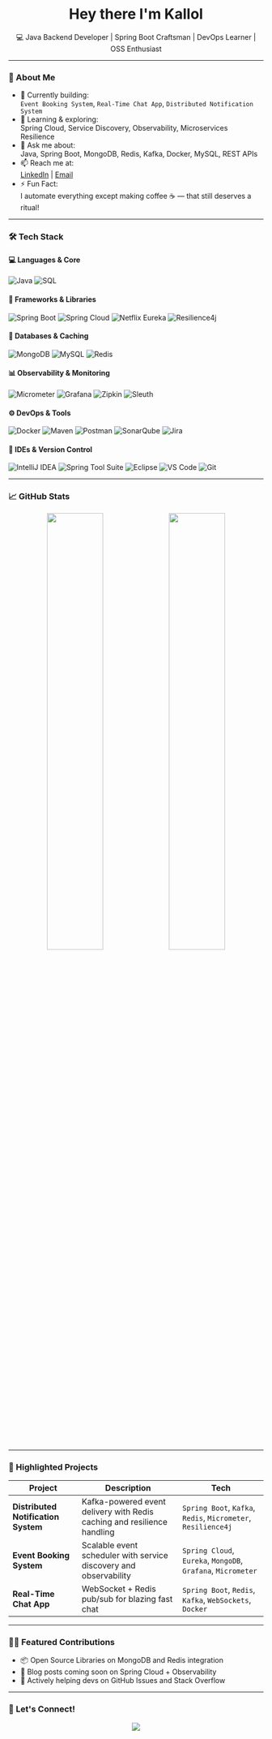 <h1 align="center">Hey there I'm Kallol </h1>

<p align="center">
  💻 Java Backend Developer | Spring Boot Craftsman | DevOps Learner | OSS Enthusiast
</p>

---

### 🌱 About Me

- 🔭 Currently building:  
  `Event Booking System`, `Real-Time Chat App`, `Distributed Notification System`  
- 🌱 Learning & exploring:  
  Spring Cloud, Service Discovery, Observability, Microservices Resilience  
- 💬 Ask me about:  
  Java, Spring Boot, MongoDB, Redis, Kafka, Docker, MySQL, REST APIs  
- 📫 Reach me at:  
  [LinkedIn](https://linkedin.com/in/yourprofile) | [Email](mailto:youremail@example.com)  
- ⚡ Fun Fact:  
  I automate everything except making coffee ☕ — that still deserves a ritual!

---
### 🛠️ Tech Stack

#### 💻 Languages & Core  
![Java](https://img.shields.io/badge/Java-%23ED8B00.svg?style=for-the-badge&logo=java&logoColor=white)
![SQL](https://img.shields.io/badge/SQL-4479A1?style=for-the-badge&logo=mysql&logoColor=white)

#### 🚀 Frameworks & Libraries  
![Spring Boot](https://img.shields.io/badge/SpringBoot-6DB33F?style=for-the-badge&logo=springboot&logoColor=white)
![Spring Cloud](https://img.shields.io/badge/SpringCloud-6DB33F?style=for-the-badge&logo=spring&logoColor=white)
![Netflix Eureka](https://img.shields.io/badge/Eureka-FFCA28?style=for-the-badge&logo=netflix&logoColor=black)
![Resilience4j](https://img.shields.io/badge/Resilience4j-0A0A0A?style=for-the-badge&logoColor=white)

#### 💾 Databases & Caching  
![MongoDB](https://img.shields.io/badge/MongoDB-4EA94B?style=for-the-badge&logo=mongodb&logoColor=white)
![MySQL](https://img.shields.io/badge/MySQL-005C84?style=for-the-badge&logo=mysql&logoColor=white)
![Redis](https://img.shields.io/badge/Redis-D9281A?style=for-the-badge&logo=redis&logoColor=white)

#### 📊 Observability & Monitoring  
![Micrometer](https://img.shields.io/badge/Micrometer-008080?style=for-the-badge&logo=micrometer&logoColor=white)
![Grafana](https://img.shields.io/badge/Grafana-F46800?style=for-the-badge&logo=grafana&logoColor=white)
![Zipkin](https://img.shields.io/badge/Zipkin-000000?style=for-the-badge&logo=apache&logoColor=white)
![Sleuth](https://img.shields.io/badge/Spring%20Cloud%20Sleuth-6DB33F?style=for-the-badge&logo=spring&logoColor=white)

#### ⚙️ DevOps & Tools  
![Docker](https://img.shields.io/badge/Docker-2496ED?style=for-the-badge&logo=docker&logoColor=white)
![Maven](https://img.shields.io/badge/Maven-C71A36?style=for-the-badge&logo=apachemaven&logoColor=white)
![Postman](https://img.shields.io/badge/Postman-FF6C37?style=for-the-badge&logo=postman&logoColor=white)
![SonarQube](https://img.shields.io/badge/SonarQube-4E9BCD?style=for-the-badge&logo=sonarqube&logoColor=white)
![Jira](https://img.shields.io/badge/Jira-0052CC?style=for-the-badge&logo=jira&logoColor=white)

#### 🧠 IDEs & Version Control  
![IntelliJ IDEA](https://img.shields.io/badge/IntelliJIDEA-000000?style=for-the-badge&logo=intellijidea&logoColor=white)
![Spring Tool Suite](https://img.shields.io/badge/Spring%20STS-6DB33F?style=for-the-badge&logo=spring&logoColor=white)
![Eclipse](https://img.shields.io/badge/Eclipse-2C2255?style=for-the-badge&logo=eclipse&logoColor=white)
![VS Code](https://img.shields.io/badge/VSCode-007ACC?style=for-the-badge&logo=visualstudiocode&logoColor=white)
![Git](https://img.shields.io/badge/Git-F05032?style=for-the-badge&logo=git&logoColor=white)




---

### 📈 GitHub Stats

<p align="center">
  <img width="47%" src="https://github-readme-stats.vercel.app/api?username=yourusername&show_icons=true&theme=tokyonight" />
  <img width="47%" src="https://github-readme-streak-stats.herokuapp.com/?user=yourusername&theme=tokyonight"/>
</p>

---

### 🚀 Highlighted Projects

| Project | Description | Tech |
|--------|-------------|------|
| **Distributed Notification System** | Kafka-powered event delivery with Redis caching and resilience handling | `Spring Boot`, `Kafka`, `Redis`, `Micrometer`, `Resilience4j` |
| **Event Booking System** | Scalable event scheduler with service discovery and observability | `Spring Cloud`, `Eureka`, `MongoDB`, `Grafana`, `Micrometer` |
| **Real-Time Chat App** | WebSocket + Redis pub/sub for blazing fast chat | `Spring Boot`, `Redis`, `Kafka`, `WebSockets`, `Docker` |

---

### 🧑‍💻 Featured Contributions

- 📦 Open Source Libraries on MongoDB and Redis integration
- 📘 Blog posts coming soon on Spring Cloud + Observability
- 💬 Actively helping devs on GitHub Issues and Stack Overflow

---

### 📢 Let's Connect!

<p align="center">
  <a href="https://www.linkedin.com/in/kallolm101/"><img src="https://img.shields.io/badge/LinkedIn-blue?style=for-the-badge&logo=linkedin&logoColor=white" /></a>
  <a href="mailto:youremail@example.com"><img src="https://img.shields.io/badge/Gmail-D14836?style=for-t
